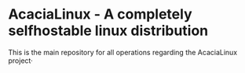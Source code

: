 # AcaciaLinux - A completely selfhostable linux distribution

This is the main repository for all operations regarding the AcaciaLinux project·
